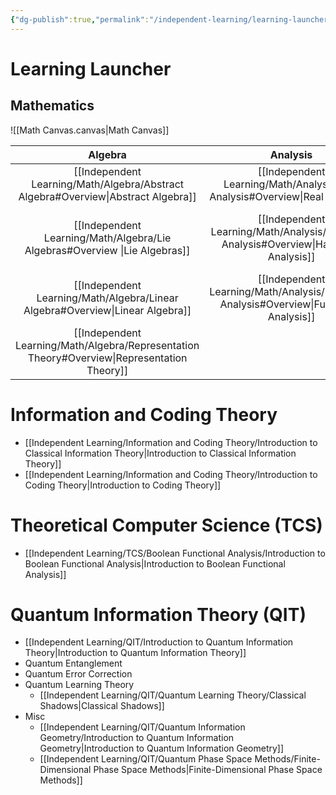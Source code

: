 ```yaml
---
{"dg-publish":true,"permalink":"/independent-learning/learning-launcher/","tags":["gardenEntry"],"created":"2025-03-14T19:33:15.718-06:00","updated":"2025-03-17T09:10:37.000-06:00"}
---
```


# Learning Launcher
## Mathematics
![[Math Canvas.canvas|Math Canvas]]

|                          Algebra                          |                       Analysis                        |                   Topology and Geometry                   |
| :-------------------------------------------------------: | :---------------------------------------------------: | :-------------------------------------------------------: |
|      [[Independent Learning/Math/Algebra/Abstract Algebra#Overview\|Abstract Algebra]]      |       [[Independent Learning/Math/Analysis/Real Analysis#Overview\|Real Analysis]]       |              [[Independent Learning/Math/Topology and Geometry/Topology#Overview\|Topology]]              |
|         [[Independent Learning/Math/Algebra/Lie Algebras#Overview \|Lie Algebras]]          |   [[Independent Learning/Math/Analysis/Harmonic Analysis#Overview\|Harmonic Analysis]]   | [[Independent Learning/Math/Topology and Geometry/Differential Geometry/Differential Geometry#Overview\|Differential Geometry]] |
|        [[Independent Learning/Math/Algebra/Linear Algebra#Overview\|Linear Algebra]]        | [[Independent Learning/Math/Analysis/Functional Analysis#Overview\|Functional Analysis]] |                                                           |
| [[Independent Learning/Math/Algebra/Representation Theory#Overview\|Representation Theory]] |                                                       |                                                           |

# Information and Coding Theory
- [[Independent Learning/Information and Coding Theory/Introduction to Classical Information Theory\|Introduction to Classical Information Theory]]
- [[Independent Learning/Information and Coding Theory/Introduction to Coding Theory\|Introduction to Coding Theory]]

# Theoretical Computer Science (TCS)
- [[Independent Learning/TCS/Boolean Functional Analysis/Introduction to Boolean Functional Analysis\|Introduction to Boolean Functional Analysis]]

# Quantum Information Theory (QIT)
- [[Independent Learning/QIT/Introduction to Quantum Information Theory\|Introduction to Quantum Information Theory]]
- Quantum Entanglement
- Quantum Error Correction
- Quantum Learning Theory
	- [[Independent Learning/QIT/Quantum Learning Theory/Classical Shadows\|Classical Shadows]]
- Misc
	- [[Independent Learning/QIT/Quantum Information Geometry/Introduction to Quantum Information Geometry\|Introduction to Quantum Information Geometry]]
	- [[Independent Learning/QIT/Quantum Phase Space Methods/Finite-Dimensional Phase Space Methods\|Finite-Dimensional Phase Space Methods]]
